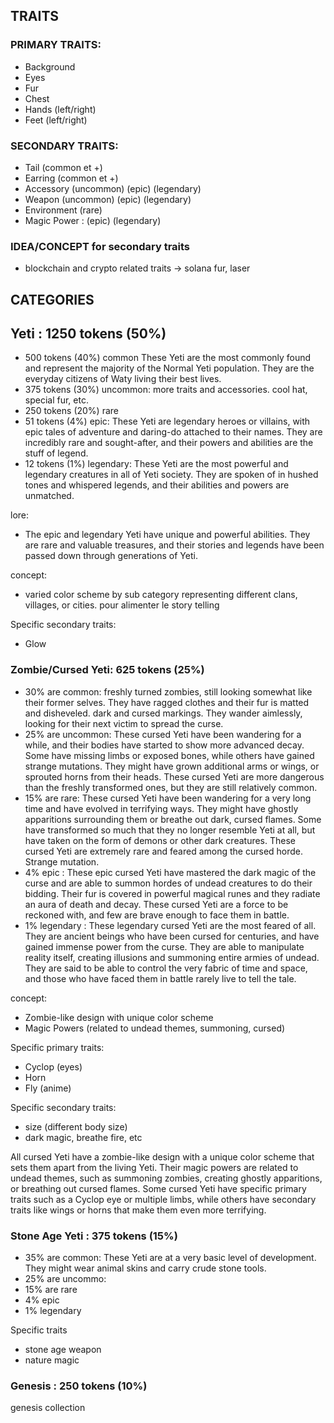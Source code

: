 ## TRAITS

### PRIMARY TRAITS:
- Background
- Eyes
- Fur
- Chest
- Hands (left/right)
- Feet (left/right)

### SECONDARY TRAITS:
- Tail (common et +)
- Earring (common et +)
- Accessory (uncommon) (epic) (legendary)
- Weapon (uncommon) (epic) (legendary)
- Environment (rare)
- Magic Power : (epic) (legendary)

### IDEA/CONCEPT for secondary traits
- blockchain and crypto related traits -> solana fur, laser

## CATEGORIES

## Yeti : 1250 tokens (50%)
- 500 tokens (40%) common
  These Yeti are the most commonly found and represent the majority of the Normal Yeti population. They are the everyday citizens of Waty living their best lives.
- 375 tokens (30%) uncommon: more traits and accessories. cool hat, special fur, etc.
- 250 tokens (20%) rare
- 51 tokens (4%) epic: These Yeti are legendary heroes or villains, with epic tales of adventure and daring-do attached to their names. They are incredibly rare and sought-after, and their powers and abilities are the stuff of legend.
- 12 tokens (1%) legendary: These Yeti are the most powerful and legendary creatures in all of Yeti society. They are spoken of in hushed tones and whispered legends, and their abilities and powers are unmatched.

lore:
- The epic and legendary Yeti have unique and powerful abilities. They are rare and valuable treasures, and their stories and legends have been passed down through generations of Yeti.

concept:
- varied color scheme by sub category representing different clans, villages, or cities. pour alimenter le story telling

Specific secondary traits:
- Glow

### Zombie/Cursed Yeti: 625 tokens (25%)
- 30% are common: freshly turned zombies, still looking somewhat like their former selves. They have ragged clothes and their fur is matted and disheveled.
dark and cursed markings. They wander aimlessly, looking for their next victim to spread the curse.
- 25% are uncommon: These cursed Yeti have been wandering for a while, and their bodies have started to show more advanced decay. Some have missing limbs or exposed bones, while others have gained strange mutations. They might have grown additional arms or wings, or sprouted horns from their heads. These cursed Yeti are more dangerous than the freshly transformed ones, but they are still relatively common.
- 15% are rare: These cursed Yeti have been wandering for a very long time and have evolved in terrifying ways. They might have ghostly apparitions surrounding them or breathe out dark, cursed flames. Some have transformed so much that they no longer resemble Yeti at all, but have taken on the form of demons or other dark creatures. These cursed Yeti are extremely rare and feared among the cursed horde. Strange mutation.
- 4% epic : These epic cursed Yeti have mastered the dark magic of the curse and are able to summon hordes of undead creatures to do their bidding. Their fur is covered in powerful magical runes and they radiate an aura of death and decay. These cursed Yeti are a force to be reckoned with, and few are brave enough to face them in battle.
- 1% legendary : These legendary cursed Yeti are the most feared of all. They are ancient beings who have been cursed for centuries, and have gained immense power from the curse. They are able to manipulate reality itself, creating illusions and summoning entire armies of undead. They are said to be able to control the very fabric of time and space, and those who have faced them in battle rarely live to tell the tale.

concept:
- Zombie-like design with unique color scheme
- Magic Powers (related to undead themes, summoning, cursed)

Specific primary traits:
- Cyclop (eyes)
- Horn
- Fly (anime)

Specific secondary traits:
- size (different body size)
- dark magic, breathe fire, etc

All cursed Yeti have a zombie-like design with a unique color scheme that sets them apart from the living Yeti. Their magic powers are related to undead themes, such as summoning zombies, creating ghostly apparitions, or breathing out cursed flames. Some cursed Yeti have specific primary traits such as a Cyclop eye or multiple limbs, while others have secondary traits like wings or horns that make them even more terrifying.

### Stone Age Yeti : 375 tokens (15%)

- 35% are common: These Yeti are at a very basic level of development. They might wear animal skins and carry crude stone tools.
- 25% are uncommo:
- 15% are rare
- 4% epic
- 1% legendary

Specific traits
- stone age weapon
- nature magic

### Genesis : 250 tokens (10%)

genesis collection

